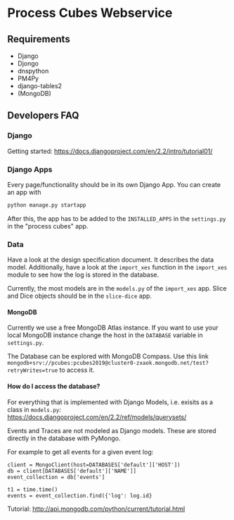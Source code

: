 # Process Cubes Webservice

## Requirements

 - Django
 - Djongo
 - dnspython
 - PM4Py
 - django-tables2
 - (MongoDB)

## Developers FAQ

### Django
Getting started: 
https://docs.djangoproject.com/en/2.2/intro/tutorial01/

### Django Apps

Every page/functionality should be in its own Django App. You can create an app with
```python 
python manage.py startapp 
```

After this, the app has to be added to the `INSTALLED_APPS` in the `settings.py` in the "process cubes" app.

### Data

Have a look at the design specification document. It describes the data model. Additionally, have a look at the `import_xes` function in the `import_xes` module to see how the log is stored in the database.

Currently, the most models are in the `models.py` of the `import_xes` app.
Slice and Dice objects should be in the `slice-dice` app.

#### MongoDB

Currently we use a free MongoDB Atlas instance. 
If you want to use your local MongoDB instance change the host in the `DATABASE` variable in  `settings.py`.

The Database can be explored with MongoDB Compass. Use this link `mongodb+srv://pcubes:pcubes2019@cluster0-zxaok.mongodb.net/test?retryWrites=true` to access it.

#### How do I access the database?

For everything that is implemented with Django Models, i.e. exisits as a class in `models.py`:
https://docs.djangoproject.com/en/2.2/ref/models/querysets/

Events and Traces are not modeled as Django models. These are stored directly in the database with PyMongo.

For example to get all events for a given event log:
```
client = MongoClient(host=DATABASES['default']['HOST'])
db = client[DATABASES['default']['NAME']]
event_collection = db['events']

t1 = time.time()
events = event_collection.find({'log': log.id}
```
Tutorial: http://api.mongodb.com/python/current/tutorial.html
